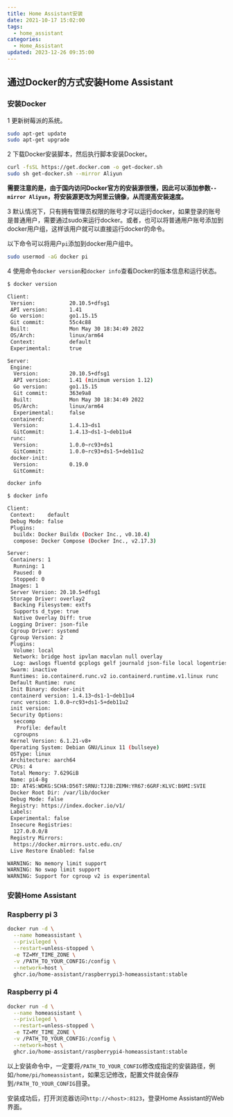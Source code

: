 ```yaml
---
title: Home Assistant安装
date: 2021-10-17 15:02:00
tags:
  - home_assistant
categories:
  - Home_Assistant
updated: 2023-12-26 09:35:00
---
```


## 通过Docker的方式安装Home Assistant
### 安装Docker

1 更新树莓派的系统。

```bash
sudo apt-get update
sudo apt-get upgrade
```

2 下载Docker安装脚本，然后执行脚本安装Docker。

```bash
curl -fsSL https://get.docker.com -o get-docker.sh
sudo sh get-docker.sh --mirror Aliyun
```

**需要注意的是，由于国内访问Docker官方的安装源很慢，因此可以添加参数`--mirror Aliyun`，将安装源更改为阿里云镜像，从而提高安装速度。**

<!-- more -->

3 默认情况下，只有拥有管理员权限的账号才可以运行docker，如果登录的账号是普通用户，需要通过sudo来运行docker。或者，也可以将普通用户账号添加到docker用户组，这样该用户就可以直接运行docker的命令。

以下命令可以将用户`pi`添加到docker用户组中。

```bash
sudo usermod -aG docker pi
```


4 使用命令`docker version`和`docker info`查看Docker的版本信息和运行状态。

```bash
$ docker version

Client:
 Version:           20.10.5+dfsg1
 API version:       1.41
 Go version:        go1.15.15
 Git commit:        55c4c88
 Built:             Mon May 30 18:34:49 2022
 OS/Arch:           linux/arm64
 Context:           default
 Experimental:      true

Server:
 Engine:
  Version:          20.10.5+dfsg1
  API version:      1.41 (minimum version 1.12)
  Go version:       go1.15.15
  Git commit:       363e9a8
  Built:            Mon May 30 18:34:49 2022
  OS/Arch:          linux/arm64
  Experimental:     false
 containerd:
  Version:          1.4.13~ds1
  GitCommit:        1.4.13~ds1-1~deb11u4
 runc:
  Version:          1.0.0~rc93+ds1
  GitCommit:        1.0.0~rc93+ds1-5+deb11u2
 docker-init:
  Version:          0.19.0
  GitCommit:

docker info
```

```bash
$ docker info

Client:
 Context:    default
 Debug Mode: false
 Plugins:
  buildx: Docker Buildx (Docker Inc., v0.10.4)
  compose: Docker Compose (Docker Inc., v2.17.3)

Server:
 Containers: 1
  Running: 1
  Paused: 0
  Stopped: 0
 Images: 1
 Server Version: 20.10.5+dfsg1
 Storage Driver: overlay2
  Backing Filesystem: extfs
  Supports d_type: true
  Native Overlay Diff: true
 Logging Driver: json-file
 Cgroup Driver: systemd
 Cgroup Version: 2
 Plugins:
  Volume: local
  Network: bridge host ipvlan macvlan null overlay
  Log: awslogs fluentd gcplogs gelf journald json-file local logentries splunk syslog
 Swarm: inactive
 Runtimes: io.containerd.runc.v2 io.containerd.runtime.v1.linux runc
 Default Runtime: runc
 Init Binary: docker-init
 containerd version: 1.4.13~ds1-1~deb11u4
 runc version: 1.0.0~rc93+ds1-5+deb11u2
 init version:
 Security Options:
  seccomp
   Profile: default
  cgroupns
 Kernel Version: 6.1.21-v8+
 Operating System: Debian GNU/Linux 11 (bullseye)
 OSType: linux
 Architecture: aarch64
 CPUs: 4
 Total Memory: 7.629GiB
 Name: pi4-8g
 ID: AT4S:WDKG:SCHA:D56T:SRNU:TJJB:ZEMH:YR67:6GRF:KLVC:B6MI:SVIE
 Docker Root Dir: /var/lib/docker
 Debug Mode: false
 Registry: https://index.docker.io/v1/
 Labels:
 Experimental: false
 Insecure Registries:
  127.0.0.0/8
 Registry Mirrors:
  https://docker.mirrors.ustc.edu.cn/
 Live Restore Enabled: false

WARNING: No memory limit support
WARNING: No swap limit support
WARNING: Support for cgroup v2 is experimental
```

### 安装Home Assistant

### Raspberry pi 3

```bash
docker run -d \
  --name homeassistant \
  --privileged \
  --restart=unless-stopped \
  -e TZ=MY_TIME_ZONE \
  -v /PATH_TO_YOUR_CONFIG:/config \
  --network=host \
  ghcr.io/home-assistant/raspberrypi3-homeassistant:stable
```

### Raspberry pi 4

```bash
docker run -d \
  --name homeassistant \
  --privileged \
  --restart=unless-stopped \
  -e TZ=MY_TIME_ZONE \
  -v /PATH_TO_YOUR_CONFIG:/config \
  --network=host \
  ghcr.io/home-assistant/raspberrypi4-homeassistant:stable
```

以上安装命令中，一定要将`/PATH_TO_YOUR_CONFIG`修改成指定的安装路径，例如`/home/pi/homeassistant`，如果忘记修改，配置文件就会保存到`/PATH_TO_YOUR_CONFIG`目录。

安装成功后，打开浏览器访问`http://<host>:8123`，登录Home Assistant的Web界面。

